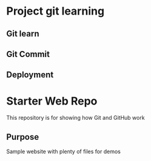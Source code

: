 # Project git learning

## Git learn

## Git Commit

## Deployment


# Starter Web Repo

This repository is for showing how Git and GitHub work

## Purpose

Sample website with plenty of files for demos